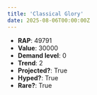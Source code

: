 ```yaml
---
title: 'Classical Glory'
date: 2025-08-06T00:00:00Z
---
```

- **RAP**: 49791
- **Value**: 30000
- **Demand level**: 0
- **Trend**: 2
- **Projected?**: True
- **Hyped?**: True
- **Rare?**: True
